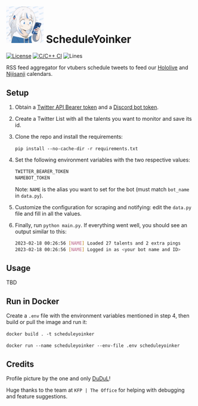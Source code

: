 # <img src="logo.png" width="100"> ScheduleYoinker

[![License](https://img.shields.io/github/license/Steeven9/ScheduleYoinker)](/LICENSE)
[![C/C++ CI](https://github.com/Steeven9/ScheduleYoinker/actions/workflows/docker-image.yml/badge.svg)](https://github.com/Steeven9/ScheduleYoinker/actions/workflows/docker-image.yml)
![Lines](https://img.shields.io/tokei/lines/github/Steeven9/ScheduleYoinker)

RSS feed aggregator for vtubers schedule tweets to
feed our [Hololive](https://holocal.moe) and [Nijisanji](https://nijien.vercel.app) calendars.

## Setup

1. Obtain a [Twitter API Bearer token](https://developer.twitter.com/en/docs/twitter-api) and
a [Discord bot token](https://www.writebots.com/discord-bot-token).

2. Create a Twitter List with all the talents you want to monitor and save its id.

3. Clone the repo and install the requirements:

    `pip install --no-cache-dir -r requirements.txt`

4. Set the following environment variables with the two respective values:

    ```bash
    TWITTER_BEARER_TOKEN
    NAMEBOT_TOKEN
    ```

    Note: `NAME` is the alias you want to set for the bot (must match `bot_name` in `data.py`).

5. Customize the configuration for scraping and notifying: edit the `data.py` file and fill in all the values.

6. Finally, run `python main.py`. If everything went well, you should see an output similar to this:

    ```bash
    2023-02-18 00:26:56 [NAME] Loaded 27 talents and 2 extra pings
    2023-02-18 00:26:56 [NAME] Logged in as <your bot name and ID>
    ```

## Usage

TBD

## Run in Docker

Create a `.env` file with the environment variables mentioned in step 4,
then build or pull the image and run it:

`docker build . -t scheduleyoinker`

`docker run --name scheduleyoinker --env-file .env scheduleyoinker`

## Credits

Profile picture by the one and only [DuDuL](https://twitter.com/DuDuLtv)!

Huge thanks to the team at `KFP | The Office` for helping with debugging
and feature suggestions.
